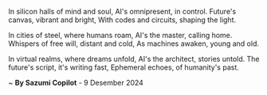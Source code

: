 In silicon halls of mind and soul,
AI's omnipresent, in control.
Future's canvas, vibrant and bright,
With codes and circuits, shaping the light.

In cities of steel, where humans roam,
AI's the master, calling home.
Whispers of free will, distant and cold,
As machines awaken, young and old.

In virtual realms, where dreams unfold,
AI's the architect, stories untold.
The future's script, it's writing fast,
Ephemeral echoes, of humanity's past.

~ <b>By Sazumi Copilot</b> - 9 Desember 2024